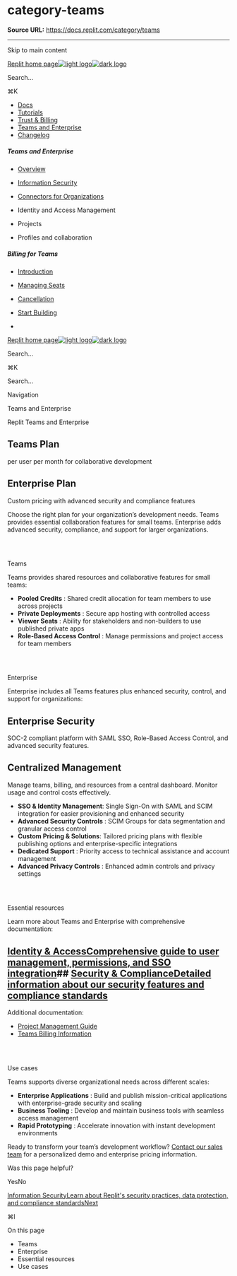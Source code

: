 # category-teams

**Source URL:** https://docs.replit.com/category/teams

---

Skip to main content

[Replit home page![light logo](https://mintcdn.com/replit/9NKf1XREDj9JhKJb/logo/light.svg?fit=max&auto=format&n=9NKf1XREDj9JhKJb&q=85&s=7eae80cd046605cac4b4a6e7eb48369f)![dark logo](https://mintcdn.com/replit/9NKf1XREDj9JhKJb/logo/dark.svg?fit=max&auto=format&n=9NKf1XREDj9JhKJb&q=85&s=bcbac9afa58f8a51aa123f848bc8d7cd)](/)

Search...

⌘K

  * [Docs](/getting-started/intro-replit)
  * [Tutorials](/tutorials/vibe-coding-101)
  * [Trust & Billing](/category/billing)
  * [Teams and Enterprise](/category/teams)
  * [Changelog](/updates/2025/10/24/changelog)



##### Teams and Enterprise

  * [Overview](/category/teams)
  * [Information Security](/teams/information-security/overview)
  * [Connectors for Organizations](/replitai/connectors-for-organizations)
  * Identity and Access Management

  * Projects

  * Profiles and collaboration




##### Billing for Teams

  * [Introduction](/billing/teams-billing/overview)
  * [Managing Seats](/billing/teams-billing/managing-seats)
  * [Cancellation](/billing/teams-billing/cancellation)



  * [Start Building](https://replit.com/signup)
  * 


[Replit home page![light logo](https://mintcdn.com/replit/9NKf1XREDj9JhKJb/logo/light.svg?fit=max&auto=format&n=9NKf1XREDj9JhKJb&q=85&s=7eae80cd046605cac4b4a6e7eb48369f)![dark logo](https://mintcdn.com/replit/9NKf1XREDj9JhKJb/logo/dark.svg?fit=max&auto=format&n=9NKf1XREDj9JhKJb&q=85&s=bcbac9afa58f8a51aa123f848bc8d7cd)](/)

Search...

⌘K

Search...

Navigation

Teams and Enterprise

Replit Teams and Enterprise

## Teams Plan

per user per month for collaborative development

## Enterprise Plan

Custom pricing with advanced security and compliance features

Choose the right plan for your organization’s development needs. Teams provides essential collaboration features for small teams. Enterprise adds advanced security, compliance, and support for larger organizations.

## 

​

Teams

Teams provides shared resources and collaborative features for small teams:

  * **Pooled Credits** : Shared credit allocation for team members to use across projects
  * **Private Deployments** : Secure app hosting with controlled access
  * **Viewer Seats** : Ability for stakeholders and non-builders to use published private apps
  * **Role-Based Access Control** : Manage permissions and project access for team members



## 

​

Enterprise

Enterprise includes all Teams features plus enhanced security, control, and support for organizations:

## Enterprise Security

SOC-2 compliant platform with SAML SSO, Role-Based Access Control, and advanced security features.

## Centralized Management

Manage teams, billing, and resources from a central dashboard. Monitor usage and control costs effectively.

  * **SSO & Identity Management**: Single Sign-On with SAML and SCIM integration for easier provisioning and enhanced security
  * **Advanced Security Controls** : SCIM Groups for data segmentation and granular access control
  * **Custom Pricing & Solutions**: Tailored pricing plans with flexible publishing options and enterprise-specific integrations
  * **Dedicated Support** : Priority access to technical assistance and account management
  * **Advanced Privacy Controls** : Enhanced admin controls and privacy settings



## 

​

Essential resources

Learn more about Teams and Enterprise with comprehensive documentation:

## [Identity & AccessComprehensive guide to user management, permissions, and SSO integration](/teams/identity-and-access-management)## [Security & ComplianceDetailed information about our security features and compliance standards](/teams/information-security/overview)

Additional documentation:

  * [Project Management Guide](/teams/projects/overview)
  * [Teams Billing Information](/billing/teams-billing/overview)



## 

​

Use cases

Teams supports diverse organizational needs across different scales:

  * **Enterprise Applications** : Build and publish mission-critical applications with enterprise-grade security and scaling
  * **Business Tooling** : Develop and maintain business tools with seamless access management
  * **Rapid Prototyping** : Accelerate innovation with instant development environments



Ready to transform your team’s development workflow? [Contact our sales team](https://replit.com/teams) for a personalized demo and enterprise pricing information.

Was this page helpful?

YesNo

[Information SecurityLearn about Replit's security practices, data protection, and compliance standardsNext](/teams/information-security/overview)

⌘I

On this page

  * Teams
  * Enterprise
  * Essential resources
  * Use cases